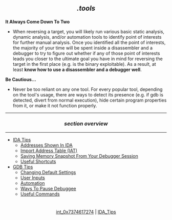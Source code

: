 ## *<p align='center'>.tools</p>*

__It Always Come Down To Two__
* When reversing a target, you will likely run various basic static analysis, dynamic analysis, and/or automation tools to identify point of interests for further manual analysis. Once you identified all the point of interests, the majority of your time will be spent inside a disassembler and a debugger to try to figure out whether if any of those point of interests leads you closer to the ultimate goal you have in mind for reversing the target in the first place (e.g. is the binary
  exploitable). As a result, at least __know how to use a disassembler and a debugger well__.

__Be Cautious...__
* Never be too reliant on any one tool. For every popular tool, depending on the tool's usage, there are ways to detect its presence (e.g. if gdb is detected, divert from normal execution), hide certain program properties from it, or make it not function properly. 

---
### *<p align='center'> section overview </p>*
---
* [IDA Tips](IDA_Tips.md)
  * [Addresses Shown In IDA](IDA_Tips.md)
  * [Import Address Table (IAT)](IDA_Tips.md)
  * [Saving Memory Snapshot From Your Debugger Session](IDA_Tips.md)
  * [Useful Shortcuts](IDA_Tips.md)
* [GDB Tips](GDB_Tips.md)
  * [Changing Default Settings](GDB_Tips.md)
  * [User Inputs](GDB_Tips.md)
  * [Automation](GDB_Tips.md)
  * [Ways To Pause Debuggee](GDB_Tips.md)
  * [Useful Commands](GDB_Tips.md)

#
<p align='center'><a href="/contents/general-knowledge/int_0x7374617274.md">int_0x7374617274</a> | <a href="/contents/tools/IDA_Tips.md">IDA_Tips</a></p>
